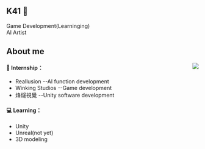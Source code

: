 ## K41 👋

Game Development(Learninging)</br>
AI Artist

About me
---
<img align="right" src="https://github-readme-stats.vercel.app/api?username=kairaun&show_icons=true&icon_color=9f40e9&text_color=1dcea8&bg_color=3a31f7&hide_title=true" />

#### 📖 Internship：
- Reallusion  --AI function development
- Winking Studios  --Game development
- 烽燧視覺  --Unity software development
#### 💻 Learning：
- Unity
- Unreal(not yet)
- 3D modeling
